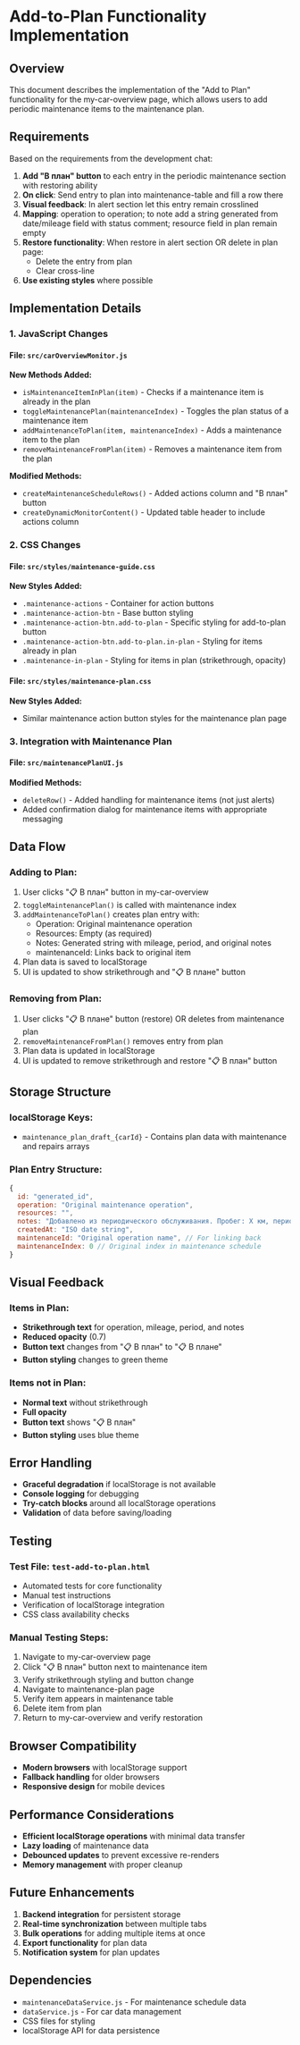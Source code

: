 # Add-to-Plan Functionality Implementation

## Overview

This document describes the implementation of the "Add to Plan" functionality for the my-car-overview page, which allows users to add periodic maintenance items to the maintenance plan.

## Requirements

Based on the requirements from the development chat:

1. **Add "В план" button** to each entry in the periodic maintenance section with restoring ability
2. **On click**: Send entry to plan into maintenance-table and fill a row there
3. **Visual feedback**: In alert section let this entry remain crosslined
4. **Mapping**: operation to operation; to note add a string generated from date/mileage field with status comment; resource field in plan remain empty
5. **Restore functionality**: When restore in alert section OR delete in plan page:
   - Delete the entry from plan
   - Clear cross-line
6. **Use existing styles** where possible

## Implementation Details

### 1. JavaScript Changes

#### File: `src/carOverviewMonitor.js`

**New Methods Added:**
- `isMaintenanceItemInPlan(item)` - Checks if a maintenance item is already in the plan
- `toggleMaintenancePlan(maintenanceIndex)` - Toggles the plan status of a maintenance item
- `addMaintenanceToPlan(item, maintenanceIndex)` - Adds a maintenance item to the plan
- `removeMaintenanceFromPlan(item)` - Removes a maintenance item from the plan

**Modified Methods:**
- `createMaintenanceScheduleRows()` - Added actions column and "В план" button
- `createDynamicMonitorContent()` - Updated table header to include actions column

### 2. CSS Changes

#### File: `src/styles/maintenance-guide.css`

**New Styles Added:**
- `.maintenance-actions` - Container for action buttons
- `.maintenance-action-btn` - Base button styling
- `.maintenance-action-btn.add-to-plan` - Specific styling for add-to-plan button
- `.maintenance-action-btn.add-to-plan.in-plan` - Styling for items already in plan
- `.maintenance-in-plan` - Styling for items in plan (strikethrough, opacity)

#### File: `src/styles/maintenance-plan.css`

**New Styles Added:**
- Similar maintenance action button styles for the maintenance plan page

### 3. Integration with Maintenance Plan

#### File: `src/maintenancePlanUI.js`

**Modified Methods:**
- `deleteRow()` - Added handling for maintenance items (not just alerts)
- Added confirmation dialog for maintenance items with appropriate messaging

## Data Flow

### Adding to Plan:
1. User clicks "📋 В план" button in my-car-overview
2. `toggleMaintenancePlan()` is called with maintenance index
3. `addMaintenanceToPlan()` creates plan entry with:
   - Operation: Original maintenance operation
   - Resources: Empty (as required)
   - Notes: Generated string with mileage, period, and original notes
   - maintenanceId: Links back to original item
4. Plan data is saved to localStorage
5. UI is updated to show strikethrough and "📋 В плане" button

### Removing from Plan:
1. User clicks "📋 В плане" button (restore) OR deletes from maintenance plan
2. `removeMaintenanceFromPlan()` removes entry from plan
3. Plan data is updated in localStorage
4. UI is updated to remove strikethrough and restore "📋 В план" button

## Storage Structure

### localStorage Keys:
- `maintenance_plan_draft_{carId}` - Contains plan data with maintenance and repairs arrays

### Plan Entry Structure:
```javascript
{
  id: "generated_id",
  operation: "Original maintenance operation",
  resources: "",
  notes: "Добавлено из периодического обслуживания. Пробег: X км, период: Y мес. Original notes",
  createdAt: "ISO date string",
  maintenanceId: "Original operation name", // For linking back
  maintenanceIndex: 0 // Original index in maintenance schedule
}
```

## Visual Feedback

### Items in Plan:
- **Strikethrough text** for operation, mileage, period, and notes
- **Reduced opacity** (0.7)
- **Button text** changes from "📋 В план" to "📋 В плане"
- **Button styling** changes to green theme

### Items not in Plan:
- **Normal text** without strikethrough
- **Full opacity**
- **Button text** shows "📋 В план"
- **Button styling** uses blue theme

## Error Handling

- **Graceful degradation** if localStorage is not available
- **Console logging** for debugging
- **Try-catch blocks** around all localStorage operations
- **Validation** of data before saving/loading

## Testing

### Test File: `test-add-to-plan.html`
- Automated tests for core functionality
- Manual test instructions
- Verification of localStorage integration
- CSS class availability checks

### Manual Testing Steps:
1. Navigate to my-car-overview page
2. Click "📋 В план" button next to maintenance item
3. Verify strikethrough styling and button change
4. Navigate to maintenance-plan page
5. Verify item appears in maintenance table
6. Delete item from plan
7. Return to my-car-overview and verify restoration

## Browser Compatibility

- **Modern browsers** with localStorage support
- **Fallback handling** for older browsers
- **Responsive design** for mobile devices

## Performance Considerations

- **Efficient localStorage operations** with minimal data transfer
- **Lazy loading** of maintenance data
- **Debounced updates** to prevent excessive re-renders
- **Memory management** with proper cleanup

## Future Enhancements

1. **Backend integration** for persistent storage
2. **Real-time synchronization** between multiple tabs
3. **Bulk operations** for adding multiple items at once
4. **Export functionality** for plan data
5. **Notification system** for plan updates

## Dependencies

- `maintenanceDataService.js` - For maintenance schedule data
- `dataService.js` - For car data management
- CSS files for styling
- localStorage API for data persistence 